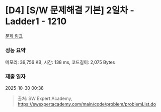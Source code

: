 # [D4] [S/W 문제해결 기본] 2일차 - Ladder1 - 1210 

[문제 링크](https://swexpertacademy.com/main/code/problem/problemDetail.do?contestProbId=AV14ABYKADACFAYh) 

### 성능 요약

메모리: 39,756 KB, 시간: 138 ms, 코드길이: 2,075 Bytes

### 제출 일자

2025-10-30 00:38



> 출처: SW Expert Academy, https://swexpertacademy.com/main/code/problem/problemList.do